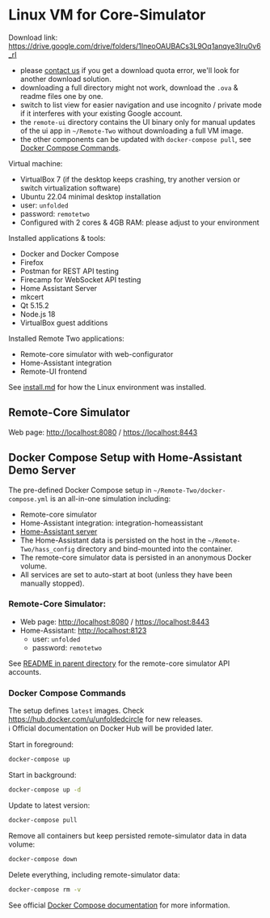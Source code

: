 # Linux VM for Core-Simulator

Download link: <https://drive.google.com/drive/folders/1IneoOAUBACs3L9Oq1anqye3Iru0v6_rI>

- please [contact us](https://github.com/unfoldedcircle#contact-us-speech_balloon) if you get a download quota error,
  we'll look for another download solution.  
- downloading a full directory might not work, download the `.ova` & readme files one by one.
- switch to list view for easier navigation and use incognito / private mode if it interferes with your existing Google account.
- the `remote-ui` directory contains the UI binary only for manual updates of the ui app in `~/Remote-Two` without
downloading a full VM image.
- the other components can be updated with `docker-compose pull`, see [Docker Compose Commands](#docker-compose-commands).

Virtual machine:
- VirtualBox 7 (if the desktop keeps crashing, try another version or switch virtualization software)
- Ubuntu 22.04 minimal desktop installation
- user: `unfolded`
- password: `remotetwo`
- Configured with 2 cores & 4GB RAM: please adjust to your environment

Installed applications & tools:
- Docker and Docker Compose
- Firefox
- Postman for REST API testing
- Firecamp for WebSocket API testing
- Home Assistant Server
- mkcert
- Qt 5.15.2
- Node.js 18
- VirtualBox guest additions

Installed Remote Two applications:
- Remote-core simulator with web-configurator
- Home-Assistant integration
- Remote-UI frontend

See [install.md](install.md) for how the Linux environment was installed.  

## Remote-Core Simulator

Web page: <http://localhost:8080> / <https://localhost:8443>

## Docker Compose Setup with Home-Assistant Demo Server

The pre-defined Docker Compose setup in `~/Remote-Two/docker-compose.yml` is an all-in-one simulation including:
- Remote-core simulator
- Home-Assistant integration: integration-homeassistant
- [Home-Assistant server](https://www.home-assistant.io/)
- The Home-Assistant data is persisted on the host in the `~/Remote-Two/hass_config` directory and bind-mounted into the container.
- The remote-core simulator data is persisted in an anonymous Docker volume.
- All services are set to auto-start at boot (unless they have been manually stopped).

### Remote-Core Simulator:

- Web page: <http://localhost:8080> / <https://localhost:8443>
- Home-Assistant: <http://localhost:8123>
  - user: `unfolded`
  - password: `remotetwo`

See [README in parent directory](../README.md) for the remote-core simulator API accounts.

### Docker Compose Commands

The setup defines `latest` images. Check <https://hub.docker.com/u/unfoldedcircle> for new releases.  
ℹ️ Official documentation on Docker Hub will be provided later.

Start in foreground:
```bash
docker-compose up
```

Start in background:
```bash
docker-compose up -d
```

Update to latest version:
```bash
docker-compose pull
```

Remove all containers but keep persisted remote-simulator data in data volume:
```bash
docker-compose down
```

Delete everything, including remote-simulator data:
```bash
docker-compose rm -v
```

See official [Docker Compose documentation](https://docs.docker.com/compose/) for more information.
